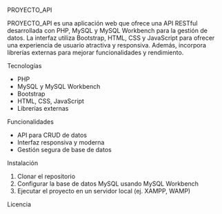 PROYECTO_API

PROYECTO_API es una aplicación web que ofrece una API RESTful desarrollada con PHP, MySQL y MySQL Workbench para la gestión de datos. La interfaz utiliza Bootstrap, HTML, CSS y JavaScript para ofrecer una experiencia de usuario atractiva y responsiva. Además, incorpora librerías externas para mejorar funcionalidades y rendimiento.

Tecnologías

- PHP
- MySQL y MySQL Workbench
- Bootstrap
- HTML, CSS, JavaScript
- Librerías externas

Funcionalidades

- API para CRUD de datos
- Interfaz responsiva y moderna
- Gestión segura de base de datos

Instalación

1. Clonar el repositorio
2. Configurar la base de datos MySQL usando MySQL Workbench
3. Ejecutar el proyecto en un servidor local (ej. XAMPP, WAMP)

Licencia


